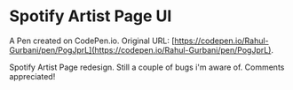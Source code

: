 # Spotify Artist Page UI

A Pen created on CodePen.io. Original URL: [https://codepen.io/Rahul-Gurbani/pen/PogJprL](https://codepen.io/Rahul-Gurbani/pen/PogJprL).

Spotify Artist Page redesign.  Still a couple of bugs i'm aware of.  Comments appreciated!